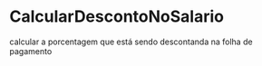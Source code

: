 # CalcularDescontoNoSalario
calcular a porcentagem que está sendo descontanda na folha de pagamento
